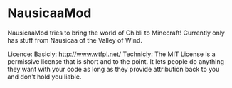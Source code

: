 NausicaaMod
===========

NausicaaMod tries to bring the world of Ghibli to Minecraft!
Currently only has stuff from Nausicaa of the Valley of Wind.

Licence: 
Basicly: http://www.wtfpl.net/
Technicly: The MIT License is a permissive license that is short and to the point. It lets people do anything they want with your code as long as they provide attribution back to you and don't hold you liable. 
